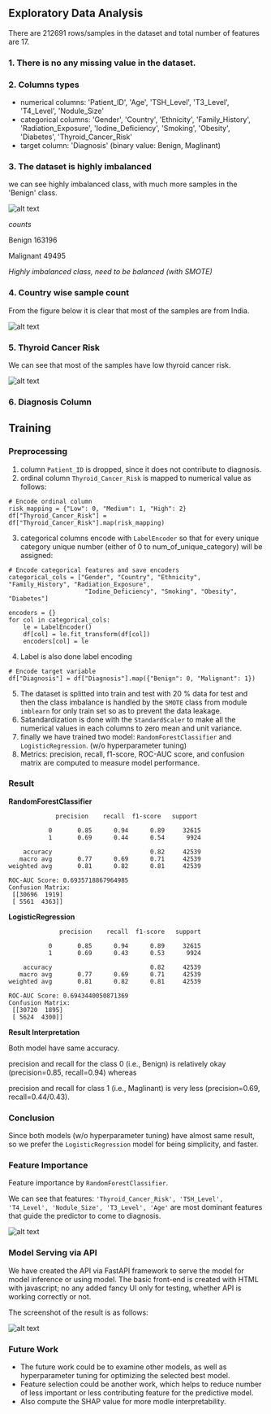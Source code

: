 ## Exploratory Data Analysis

There are 212691 rows/samples in the dataset and total number of features are 17.

### 1. There is no any missing value in the dataset.

### 2. Columns types
* numerical columns: 'Patient_ID', 'Age', 'TSH_Level', 'T3_Level', 'T4_Level', 'Nodule_Size'
* categorical columns: 'Gender', 'Country', 'Ethnicity', 'Family_History',
       'Radiation_Exposure', 'Iodine_Deficiency', 'Smoking', 'Obesity',
       'Diabetes',  'Thyroid_Cancer_Risk'
* target column: 'Diagnosis' (binary value: Benign, Maglinant)

### 3. The dataset is highly imbalanced 

we can see highly imbalanced class, with much more samples in the 'Benign' class.

![alt text](245da33f-6dc8-402c-bc55-d199b77f54af.png)

*counts*

Benign       163196

Malignant     49495

*Highly imbalanced class, need to be balanced (with SMOTE)*

### 4. Country wise sample count
From the figure below it is clear that most of the samples are from India.

![alt text](3c19c74f-189b-45cd-8a50-c8904ff0a7d7.png)


### 5. Thyroid Cancer Risk

We can see that most of the samples have low thyroid cancer risk.

![alt text](11c698c7-55c8-49e1-90de-6869b49d3b59.png)


### 6. Diagnosis Column


## Training

### Preprocessing
1. column `Patient_ID` is dropped, since it does not contribute to diagnosis.
2.  ordinal column `Thyroid_Cancer_Risk` is mapped to numerical value as follows:
```
# Encode ordinal column
risk_mapping = {"Low": 0, "Medium": 1, "High": 2}
df["Thyroid_Cancer_Risk"] = df["Thyroid_Cancer_Risk"].map(risk_mapping)
```

3. categorical columns encode with `LabelEncoder` so that for every unique category unique number (either of 0 to num_of_unique_category)
will be assigned:
```
# Encode categorical features and save encoders
categorical_cols = ["Gender", "Country", "Ethnicity", "Family_History", "Radiation_Exposure", 
                     "Iodine_Deficiency", "Smoking", "Obesity", "Diabetes"]

encoders = {}
for col in categorical_cols:
    le = LabelEncoder()
    df[col] = le.fit_transform(df[col])
    encoders[col] = le
```
4. Label is also done label encoding
```
# Encode target variable
df["Diagnosis"] = df["Diagnosis"].map({"Benign": 0, "Malignant": 1})
```
5. The dataset is splitted into train and test with 20 % data for test and then the class imbalance is handled by the `SMOTE` class 
from module `imblearn` for only train set so as to prevent the data leakage.
6. Satandardization is done with the `StandardScaler` to make all the numerical values in each columns to zero mean and unit variance.
7. finally we have trained two model: `RandomForestClassifier` and `LogisticRegression`. (w/o hyperparameter tuning)
8. Metrics: precision, recall, f1-score, ROC-AUC score, and confusion matrix are computed to measure model performance.

###  Result
**RandomForestClassifier**
```
             precision    recall  f1-score   support

           0       0.85      0.94      0.89     32615
           1       0.69      0.44      0.54      9924

    accuracy                           0.82     42539
   macro avg       0.77      0.69      0.71     42539
weighted avg       0.81      0.82      0.81     42539

ROC-AUC Score: 0.6935718867964985
Confusion Matrix:
 [[30696  1919]
 [ 5561  4363]]
```

**LogisticRegression**
```
              precision    recall  f1-score   support

           0       0.85      0.94      0.89     32615
           1       0.69      0.43      0.53      9924

    accuracy                           0.82     42539
   macro avg       0.77      0.69      0.71     42539
weighted avg       0.81      0.82      0.81     42539

ROC-AUC Score: 0.6943440050871369
Confusion Matrix:
 [[30720  1895]
 [ 5624  4300]]
```

**Result Interpretation**

Both model have same accuracy.

precision and recall for the class 0 (i.e., Benign) is relatively okay (precision=0.85, recall=0.94) whereas

precision and recall for class 1 (i.e., Maglinant) is very less (precision=0.69, recall=0.44/0.43).

### Conclusion
Since both models (w/o hyperparameter tuning) have almost same result, so we prefer the `LogisticRegression` model for 
being simplicity, and faster.

### Feature Importance
Feature importance by `RandomForestClassifier`.

We can see that features: `'Thyroid_Cancer_Risk', 'TSH_Level', 'T4_Level', 'Nodule_Size', 'T3_Level', 'Age'` are most dominant features
that guide the predictor to come to diagnosis. 

![alt text](2e2eee9c-bc9b-40a7-9302-16adb88414de.png)


### Model Serving via API
We have created the API via FastAPI framework to serve the model for model inference or using model. The basic front-end is created with HTML 
with javascript; no any added fancy UI only for testing, whether API is working correctly or not.

The screenshot of the result is as follows:

![alt text](<server and front end working.png>)


### Future Work
* The future work could be to examine other models, as well as hyperparameter tuning for optimizing the selected best model.
* Feature selection could be another work, which helps to reduce number of less important or less contributing feature for the
predictive model.
* Also compute the SHAP value for more modle interpretability.

